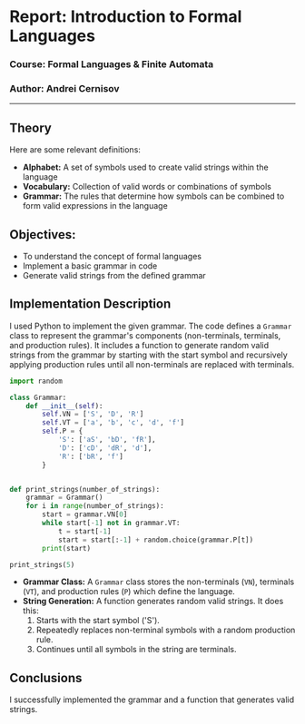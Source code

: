 # Report: Introduction to Formal Languages

### Course: Formal Languages & Finite Automata
### Author: Andrei Cernisov

----

## Theory

Here are some relevant definitions:
* **Alphabet:** A set of symbols used to create valid strings within the language
* **Vocabulary:**  Collection of valid words or combinations of symbols
* **Grammar:** The rules that determine how symbols can be combined to form valid expressions in the language

## Objectives:

* To understand the concept of formal languages
* Implement a basic grammar in code
* Generate valid strings from the defined grammar

## Implementation Description

I used Python to implement the given grammar. The code defines a `Grammar` class to represent the grammar's components (non-terminals, terminals, and production rules). It includes a function to generate random valid strings from the grammar by starting with the start symbol and recursively applying production rules until all non-terminals are replaced with terminals.
```python
import random

class Grammar:
    def __init__(self):
        self.VN = ['S', 'D', 'R']
        self.VT = ['a', 'b', 'c', 'd', 'f']
        self.P = {
            'S': ['aS', 'bD', 'fR'],
            'D': ['cD', 'dR', 'd'],
            'R': ['bR', 'f']
        }


def print_strings(number_of_strings):
    grammar = Grammar()
    for i in range(number_of_strings):
        start = grammar.VN[0]
        while start[-1] not in grammar.VT:
            t = start[-1]
            start = start[:-1] + random.choice(grammar.P[t])
        print(start)

print_strings(5)
```

* **Grammar Class:** A `Grammar` class stores the non-terminals (`VN`), terminals (`VT`), and production rules (`P`) which define the language.
* **String Generation:** A function generates random valid strings. It does this:
    1. Starts with the start symbol ('S').
    2. Repeatedly replaces non-terminal symbols with a random production rule.
    3. Continues until all symbols in the string are terminals.

## Conclusions 

I successfully implemented the grammar and a function that generates valid strings.